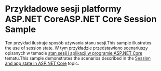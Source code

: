 # <a name="aspnet-core-session-sample"></a><span data-ttu-id="4f690-101">Przykładowe sesji platformy ASP.NET Core</span><span class="sxs-lookup"><span data-stu-id="4f690-101">ASP.NET Core Session Sample</span></span>

<span data-ttu-id="4f690-102">Ten przykład ilustruje sposób używania stanu sesji.</span><span class="sxs-lookup"><span data-stu-id="4f690-102">This sample illustrates the use of session state.</span></span> <span data-ttu-id="4f690-103">W tym przykładzie przedstawiono scenariuszy opisanych w temacie [stan sesji i aplikacji w programie ASP.NET Core](https://docs.microsoft.com/aspnet/core/fundamentals/app-state) tematu.</span><span class="sxs-lookup"><span data-stu-id="4f690-103">This sample demonstrates the scenarios described in the [Session and app state in ASP.NET Core](https://docs.microsoft.com/aspnet/core/fundamentals/app-state) topic.</span></span>
